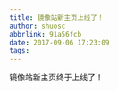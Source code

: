 ```yaml
---
title: 镜像站新主页上线了！
author: shuosc
abbrlink: 91a56fcb
date: 2017-09-06 17:23:09
tags:
---
```


镜像站新主页终于上线了！